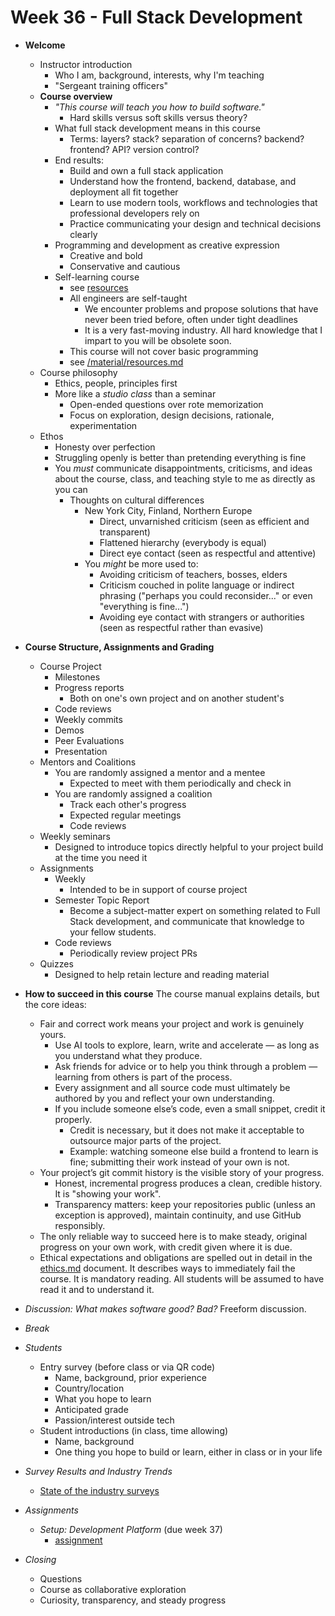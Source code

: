 # Week 36 - Full Stack Development

- **Welcome**
  - Instructor introduction
    - Who I am, background, interests, why I'm teaching
    - "Sergeant training officers"
  - **Course overview**
    - *"This course will teach you how to build software."*
      - Hard skills versus soft skills versus theory?
    - What full stack development means in this course
      - Terms: layers? stack? separation of concerns? backend? frontend? API? version control?
    - End results:
      - Build and own a full stack application
      - Understand how the frontend, backend, database, and deployment all fit together
      - Learn to use modern tools, workflows and technologies that professional developers rely on
      - Practice communicating your design and technical decisions clearly
    - Programming and development as creative expression
      - Creative and bold
      - Conservative and cautious
    - Self-learning course
      - see [resources](/material/resources.md)
      - All engineers are self-taught
        - We encounter problems and propose solutions that have never been tried before, often under tight deadlines
        - It is a very fast-moving industry. All hard knowledge that I impart to you will be obsolete soon.
      - This course will not cover basic programming
      - see [/material/resources.md](/material/resources.md)
  - Course philosophy
    - Ethics, people, principles first
    - More like a *studio class* than a seminar
      - Open-ended questions over rote memorization
      - Focus on exploration, design decisions, rationale, experimentation
  - Ethos
    - Honesty over perfection
    - Struggling openly is better than pretending everything is fine
    - You *must* communicate disappointments, criticisms, and ideas about the course, class, and teaching style to me as directly as you can
      - Thoughts on cultural differences
        - New York City, Finland, Northern Europe
          - Direct, unvarnished criticism (seen as efficient and transparent)
          - Flattened hierarchy (everybody is equal)
          - Direct eye contact (seen as respectful and attentive)
        - You *might* be more used to:
          - Avoiding criticism of teachers, bosses, elders
          - Criticism couched in polite language or indirect phrasing ("perhaps you could reconsider..." or even "everything is fine...")
          - Avoiding eye contact with strangers or authorities (seen as respectful rather than evasive)

- **Course Structure, Assignments and Grading**
  - Course Project
    - Milestones
    - Progress reports
      - Both on one's own project and on another student's
    - Code reviews
    - Weekly commits
    - Demos
    - Peer Evaluations
    - Presentation
  - Mentors and Coalitions
    - You are randomly assigned a mentor and a mentee
      - Expected to meet with them periodically and check in
    - You are randomly assigned a coalition
      - Track each other's progress
      - Expected regular meetings
      - Code reviews
  - Weekly seminars
    - Designed to introduce topics directly helpful to your project build at the time you need it
  - Assignments
    - Weekly
      - Intended to be in support of course project
    - Semester Topic Report
      - Become a subject-matter expert on something related to Full Stack development, and communicate that knowledge to your fellow students.
    - Code reviews
      - Periodically review project PRs
  - Quizzes
    - Designed to help retain lecture and reading material

- **How to succeed in this course**
  The course manual explains details, but the core ideas:
  - Fair and correct work means your project and work is genuinely yours.
    - Use AI tools to explore, learn, write and accelerate — as long as you understand what they produce.
    - Ask friends for advice or to help you think through a problem — learning from others is part of the process.
    - Every assignment and all source code must ultimately be authored by you and reflect your own understanding.
    - If you include someone else’s code, even a small snippet, credit it properly.
      - Credit is necessary, but it does not make it acceptable to outsource major parts of the project.
      - Example: watching someone else build a frontend to learn is fine; submitting their work instead of your own is not.
  - Your project’s git commit history is the visible story of your progress.
    - Honest, incremental progress produces a clean, credible history. It is "showing your work".
    - Transparency matters: keep your repositories public (unless an exception is approved), maintain continuity, and use GitHub responsibly.
  - The only reliable way to succeed here is to make steady, original progress on your own work, with credit given where it is due.
  - Ethical expectations and obligations are spelled out in detail in the [ethics.md](../material/ethics.md) document. It describes ways to immediately fail the course. It is mandatory reading. All students will be assumed to have read it and to understand it.

- *Discussion: What makes software good? Bad?*
  Freeform discussion.

- *Break*

- *Students*
  - Entry survey (before class or via QR code)
    - Name, background, prior experience
    - Country/location
    - What you hope to learn
    - Anticipated grade
    - Passion/interest outside tech
  - Student introductions (in class, time allowing)
    - Name, background
    - One thing you hope to build or learn, either in class or in your life

- *Survey Results and Industry Trends*
  - [State of the industry surveys](state-of-the-industry-surveys.md)

- *Assignments*
  - *Setup: Development Platform* (due week 37)
    - [assignment](assignments/36-setup-development-platform.md)

- *Closing*
  - Questions
  - Course as collaborative exploration
  - Curiosity, transparency, and steady progress
